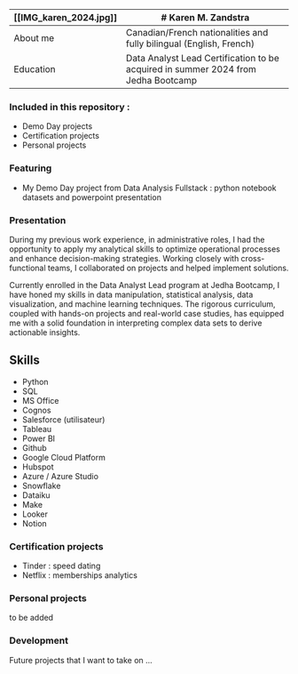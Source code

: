 | [[IMG_karen_2024.jpg]] | # Karen M. Zandstra|
| -------------------- | ------------------ |
| About me  | Canadian/French nationalities and fully bilingual (English, French) |
| Education | Data Analyst Lead Certification to be acquired in summer 2024 from Jedha Bootcamp |

### Included in this repository :
- Demo Day projects
- Certification projects
- Personal projects

### Featuring

- My Demo Day project from Data Analysis Fullstack : python notebook datasets and powerpoint presentation

### Presentation
During my previous work experience, in administrative roles, I had the opportunity to apply my analytical skills to optimize operational processes and enhance decision-making strategies. Working closely with cross-functional teams, I collaborated on projects and helped implement solutions.

Currently enrolled in the Data Analyst Lead program at Jedha Bootcamp, I have honed my skills in data manipulation, statistical analysis, data visualization, and machine learning techniques. The rigorous curriculum, coupled with hands-on projects and real-world case studies, has equipped me with a solid foundation in interpreting complex data sets to derive actionable insights.

## Skills
- Python
- SQL
- MS Office
- Cognos
- Salesforce (utilisateur)
- Tableau
- Power BI
- Github
- Google Cloud Platform
- Hubspot
- Azure / Azure Studio
- Snowflake
- Dataiku
- Make
- Looker
- Notion


### Certification projects
- Tinder : speed dating
- Netflix : memberships analytics

### Personal projects
to be added

### Development
Future projects that I want to take on ...
